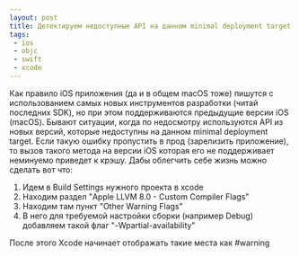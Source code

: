 ```yaml
---
layout: post
title: Детектируем недоступные API на данном minimal deployment target
tags:
 - ios
 - objc
 - swift
 - xcode
---
```


Как правило iOS приложения (да и в общем macOS тоже) пишутся с использованием самых новых инструментов разработки (читай последних SDK), но при этом поддерживаются предыдущие версии iOS (macOS). Бывают ситуации, когда по недосмотру используются API из новых версий, которые недоступны на данном minimal deployment target. Если такую ошибку пропустить в прод (зарелизить приложение), то вызов такого метода на версии iOS которая его не поддерживает неминуемо приведет к крэшу. Дабы облегчить себе жизнь можно сделать вот что:

1. Идем в Build Settings нужного проекта в xcode
2. Находим раздел "Apple LLVM 8.0 - Custom Compiler Flags"
3. Находим там пункт "Other Warning Flags"
4. В него для требуемой настройки сборки (например Debug) добавляем такой флаг "-Wpartial-availability"

После этого Xcode начинает отображать такие места как #warning

